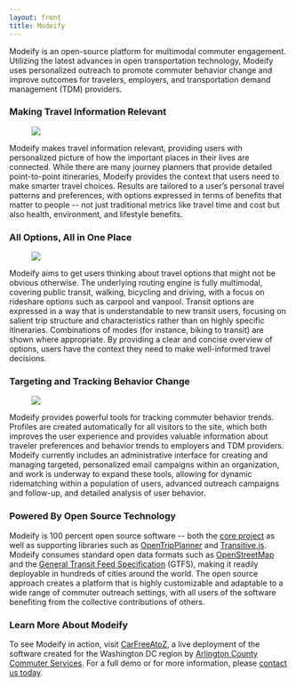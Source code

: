 ```yaml
---
layout: front
title: Modeify
---
```


Modeify is an open-source platform for multimodal commuter engagement. Utilizing the latest advances in open transportation technology, Modeify uses personalized outreach to promote commuter behavior change and improve outcomes for travelers, employers, and transportation demand management (TDM) providers.

### Making Travel Information Relevant

<figure class="inline-left">
  <img src="{{ site.url }}/img/best_option.png">
</figure>

Modeify makes travel information relevant, providing users with personalized picture of how the important places in their lives are connected. While there are many journey planners that provide detailed point-to-point itineraries, Modeify provides the context that users need to make smarter travel choices.  Results are tailored to a user’s personal travel patterns and preferences, with options expressed in terms of benefits that matter to people -- not just traditional metrics like travel time and cost but also health, environment, and lifestyle benefits.

### All Options, All in One Place

<figure class="inline-right">
  <img src="{{ site.url }}/img/all_options.png">
</figure>

Modeify aims to get users thinking about travel options that might not be obvious otherwise. The underlying routing engine is fully multimodal, covering public transit, walking, bicycling and driving, with a focus on rideshare options such as carpool and vanpool. Transit options are expressed in a way that is understandable to new transit users, focusing on salient trip structure and characteristics rather than on highly specific itineraries. Combinations of modes (for instance, biking to transit) are shown where appropriate. By providing a clear and concise overview of options, users have the context they need to make well-informed travel decisions.

### Targeting and Tracking Behavior Change

<figure class="inline-left">
  <img src="{{ site.url }}/img/manager.png">
</figure>

Modeify provides powerful tools for tracking commuter behavior trends. Profiles are created automatically for all visitors to the site, which both improves the user experience and provides valuable information about traveler preferences and behavior trends to employers and TDM providers. Modeify currently includes an administrative interface for creating and managing targeted, personalized email campaigns within an organization, and work is underway to expand these tools, allowing for dynamic ridematching within a population of users, advanced outreach campaigns and follow-up, and detailed analysis of user behavior.

### Powered By Open Source Technology

Modeify is 100 percent open source software -- both the [core project](https://github.com/conveyal/modeify) as well as supporting libraries such as [OpenTripPlanner](http://www.opentripplanner.org/) and [Transitive.js](https://github.com/conveyal/transitive.js/). Modeify consumes standard open data formats such as [OpenStreetMap](http://www.openstreetmap.org/) and the [General Transit Feed Specification](https://developers.google.com/transit/gtfs/reference) (GTFS), making it readily deployable in hundreds of cities around the world. The open source approach creates a platform that is highly customizable and adaptable to a wide range of commuter outreach settings, with all users of the software benefiting from the collective contributions of others.

### Learn More About Modeify

To see Modeify in action, visit [CarFreeAtoZ](http://www.carfreeatoz.com/), a live deployment of the software created for the Washington DC region by [Arlington County Commuter Services](http://www.commuterpage.com/pages/about/arlington-county-commuter-services/). For a full demo or for more information, please [contact us today](mailto:contact@conveyal.com?subject=Modeify).
